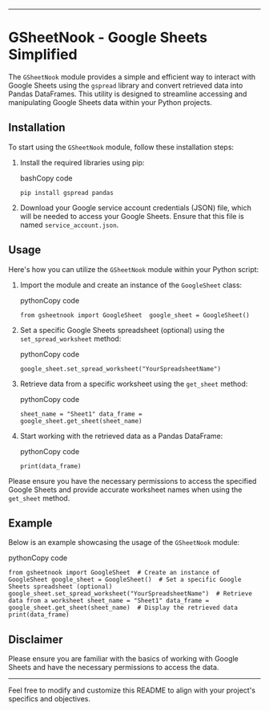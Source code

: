 * * *

GSheetNook - Google Sheets Simplified
=====================================

The `GSheetNook` module provides a simple and efficient way to interact with Google Sheets using the `gspread` library and convert retrieved data into Pandas DataFrames. This utility is designed to streamline accessing and manipulating Google Sheets data within your Python projects.

Installation
------------

To start using the `GSheetNook` module, follow these installation steps:

1.  Install the required libraries using pip:
    
    bashCopy code
    
    `pip install gspread pandas`
    
2.  Download your Google service account credentials (JSON) file, which will be needed to access your Google Sheets. Ensure that this file is named `service_account.json`.
    

Usage
-----

Here's how you can utilize the `GSheetNook` module within your Python script:

1.  Import the module and create an instance of the `GoogleSheet` class:
    
    pythonCopy code
    
    `from gsheetnook import GoogleSheet  google_sheet = GoogleSheet()`
    
2.  Set a specific Google Sheets spreadsheet (optional) using the `set_spread_worksheet` method:
    
    pythonCopy code
    
    `google_sheet.set_spread_worksheet("YourSpreadsheetName")`
    
3.  Retrieve data from a specific worksheet using the `get_sheet` method:
    
    pythonCopy code
    
    `sheet_name = "Sheet1" data_frame = google_sheet.get_sheet(sheet_name)`
    
4.  Start working with the retrieved data as a Pandas DataFrame:
    
    pythonCopy code
    
    `print(data_frame)`
    

Please ensure you have the necessary permissions to access the specified Google Sheets and provide accurate worksheet names when using the `get_sheet` method.

Example
-------

Below is an example showcasing the usage of the `GSheetNook` module:

pythonCopy code

`from gsheetnook import GoogleSheet  # Create an instance of GoogleSheet google_sheet = GoogleSheet()  # Set a specific Google Sheets spreadsheet (optional) google_sheet.set_spread_worksheet("YourSpreadsheetName")  # Retrieve data from a worksheet sheet_name = "Sheet1" data_frame = google_sheet.get_sheet(sheet_name)  # Display the retrieved data print(data_frame)`

Disclaimer
----------

Please ensure you are familiar with the basics of working with Google Sheets and have the necessary permissions to access the data.

* * *

Feel free to modify and customize this README to align with your project's specifics and objectives.